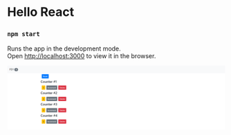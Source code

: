 # Hello React

### `npm start`

Runs the app in the development mode.<br>
Open [http://localhost:3000](http://localhost:3000) to view it in the browser.

![alt text](https://github.com/feyil/Hello-React/blob/master/react.png "Hello-React-Screen")

